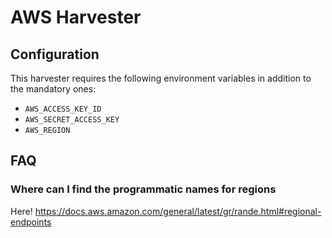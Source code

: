 # AWS Harvester

## Configuration

This harvester requires the following environment variables in addition to the
mandatory ones:
* `AWS_ACCESS_KEY_ID`
* `AWS_SECRET_ACCESS_KEY`
* `AWS_REGION`

## FAQ
### Where can I find the programmatic names for regions
Here! https://docs.aws.amazon.com/general/latest/gr/rande.html#regional-endpoints
